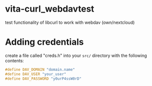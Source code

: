 # vita-curl_webdavtest
test functionality of libcurl to work with webdav (own/nextcloud)

# Adding credentials
create a file called "creds.h" into your ```src/``` directory with the following contents:
```c
#define DAV_DOMAIN "domain.name"
#define DAV_USER "your_user"
#define DAV_PASSWORD "y0urP4ssW0rD"
```
